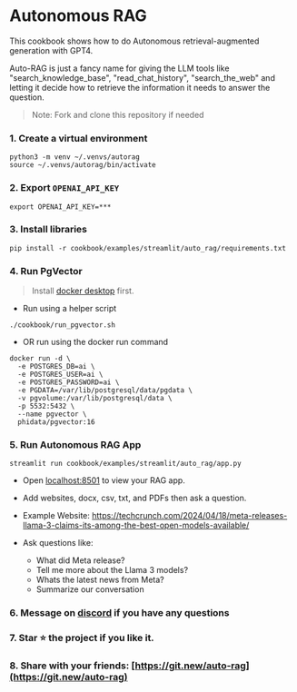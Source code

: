 # Autonomous RAG

This cookbook shows how to do Autonomous retrieval-augmented generation with GPT4.

Auto-RAG is just a fancy name for giving the LLM tools like "search_knowledge_base", "read_chat_history", "search_the_web"
and letting it decide how to retrieve the information it needs to answer the question.

> Note: Fork and clone this repository if needed

### 1. Create a virtual environment

```shell
python3 -m venv ~/.venvs/autorag
source ~/.venvs/autorag/bin/activate
```

### 2. Export `OPENAI_API_KEY`

```shell
export OPENAI_API_KEY=***
```

### 3. Install libraries

```shell
pip install -r cookbook/examples/streamlit/auto_rag/requirements.txt
```

### 4. Run PgVector

> Install [docker desktop](https://docs.docker.com/desktop/install/mac-install/) first.

- Run using a helper script

```shell
./cookbook/run_pgvector.sh
```

- OR run using the docker run command

```shell
docker run -d \
  -e POSTGRES_DB=ai \
  -e POSTGRES_USER=ai \
  -e POSTGRES_PASSWORD=ai \
  -e PGDATA=/var/lib/postgresql/data/pgdata \
  -v pgvolume:/var/lib/postgresql/data \
  -p 5532:5432 \
  --name pgvector \
  phidata/pgvector:16
```

### 5. Run Autonomous RAG App

```shell
streamlit run cookbook/examples/streamlit/auto_rag/app.py
```

- Open [localhost:8501](http://localhost:8501) to view your RAG app.
- Add websites, docx, csv, txt, and PDFs then ask a question.

- Example Website: https://techcrunch.com/2024/04/18/meta-releases-llama-3-claims-its-among-the-best-open-models-available/
- Ask questions like:
  - What did Meta release?
  - Tell me more about the Llama 3 models?
  - Whats the latest news from Meta?
  - Summarize our conversation

### 6. Message on [discord](https://discord.gg/4MtYHHrgA8) if you have any questions

### 7. Star ⭐️ the project if you like it.

### 8. Share with your friends: [https://git.new/auto-rag](https://git.new/auto-rag)
